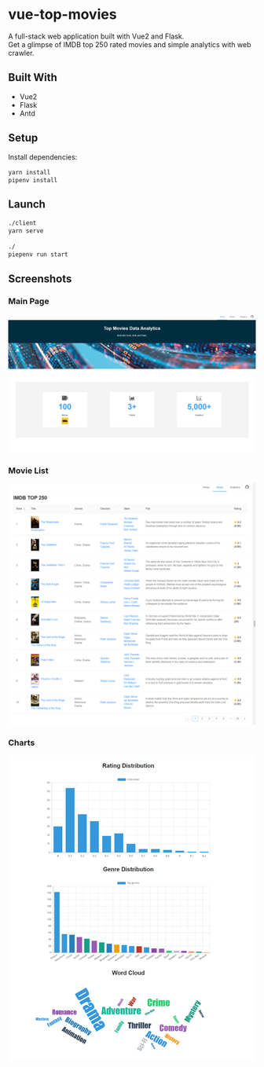 # vue-top-movies
A full-stack web application built with Vue2 and Flask. \
Get a glimpse of IMDB top 250 rated movies and simple analytics with web crawler.
## Built With
- Vue2
- Flask
- Antd
## Setup
Install dependencies:
```
yarn install
pipenv install 
```
## Launch
```
./client
yarn serve

./
piepenv run start
```
## Screenshots

### Main Page
![Image text](https://github.com/Janicecy/vue-top-movies/raw/master/demo-imgs/home.png)

### Movie List
![Image text](https://github.com/Janicecy/vue-top-movies/raw/master/demo-imgs/movie_list.png)


### Charts
![Image text](https://github.com/Janicecy/vue-top-movies/blob/master/demo-imgs/charts.png?raw=true)

